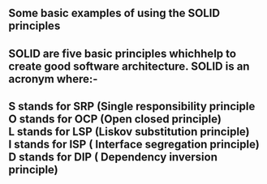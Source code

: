 <h2> Some basic examples of using the SOLID principles </h2>

<h2> SOLID are five basic principles whichhelp to create good software architecture. SOLID is an acronym where:-<h2>

S stands for SRP (Single responsibility principle <br/>
O stands for OCP (Open closed principle) <br/>
L stands for LSP (Liskov substitution principle) <br/>
I stands for ISP ( Interface segregation principle) <br/>
D stands for DIP ( Dependency inversion principle) <br/>
